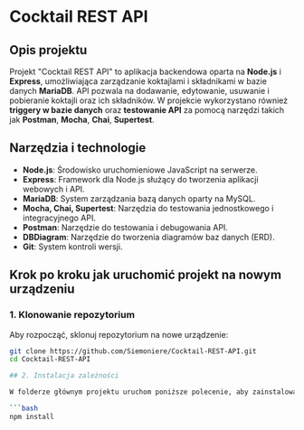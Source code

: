 # Cocktail REST API

## Opis projektu
Projekt "Cocktail REST API" to aplikacja backendowa oparta na **Node.js** i **Express**, umożliwiająca zarządzanie koktajlami i składnikami w bazie danych **MariaDB**. API pozwala na dodawanie, edytowanie, usuwanie i pobieranie koktajli oraz ich składników. W projekcie wykorzystano również **triggery w bazie danych** oraz **testowanie API** za pomocą narzędzi takich jak **Postman**, **Mocha**, **Chai**, **Supertest**.

## Narzędzia i technologie
- **Node.js**: Środowisko uruchomieniowe JavaScript na serwerze.
- **Express**: Framework dla Node.js służący do tworzenia aplikacji webowych i API.
- **MariaDB**: System zarządzania bazą danych oparty na MySQL.
- **Mocha, Chai, Supertest**: Narzędzia do testowania jednostkowego i integracyjnego API.
- **Postman**: Narzędzie do testowania i debugowania API.
- **DBDiagram**: Narzędzie do tworzenia diagramów baz danych (ERD).
- **Git**: System kontroli wersji.

## Krok po kroku jak uruchomić projekt na nowym urządzeniu

### 1. Klonowanie repozytorium

Aby rozpocząć, sklonuj repozytorium na nowe urządzenie:

```bash
git clone https://github.com/Siemoniere/Cocktail-REST-API.git
cd Cocktail-REST-API

## 2. Instalacja zależności

W folderze głównym projektu uruchom poniższe polecenie, aby zainstalować wszystkie zależności:

```bash
npm install
